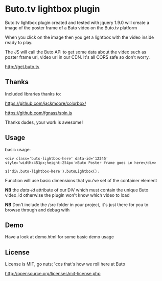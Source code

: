 Buto.tv lightbox plugin
=======================

Buto.tv lightbox plugin created and tested with jquery 1.9.0
will create a image of the poster frame of a Buto video on the Buto.tv platform

When you click on the image then you get a lightbox with the video 
inside ready to play.

The JS will call the Buto API to get some data about the video such
as poster frame uri, video uri in our CDN.  It's all CORS safe so don't worry.

http://get.buto.tv

Thanks
------
Included libraries thanks to:

https://github.com/jackmoore/colorbox/

https://github.com/fgnass/spin.js

Thanks dudes, your work is awesome!

Usage
-----

basic usage:    

    <div class='buto-lightbox-here' data-id='12345' style='width:451px;height:254px'>Buto Poster frame goes in here</div>
    
    $('div.buto-lightbox-here').butoLightbox();             

Function will use basic dimensions that you've set of the container element

**NB** the *data-id* attribute of our DIV which must contain the unique Buto video_id otherwise the plugin won't know which video to load

**NB** Don't include the /src folder in your project, it's just there for you to browse through and debug with    

Demo
----
Have a look at demo.html for some basic demo usage


License
-------

License is MIT, go nuts; 'cos that's how we roll here at Buto

http://opensource.org/licenses/mit-license.php
